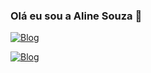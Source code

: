 ### Olá eu sou a Aline Souza 👋

[![Blog](	https://img.shields.io/badge/Instagram-E4405F?style=for-the-badge&logo=instagram&logoColor=white)](https://www.instagram.com/lineesouza__/)

[![Blog](	https://img.shields.io/badge/Gmail-D14836?style=for-the-badge&logo=gmail&logoColor=white)](https://mail.google.com/mail/u/0/#inbox)
